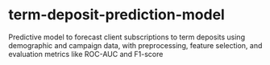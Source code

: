 # term-deposit-prediction-model
Predictive model to forecast client subscriptions to term deposits using demographic and campaign data, with preprocessing, feature selection, and evaluation metrics like ROC-AUC and F1-score
